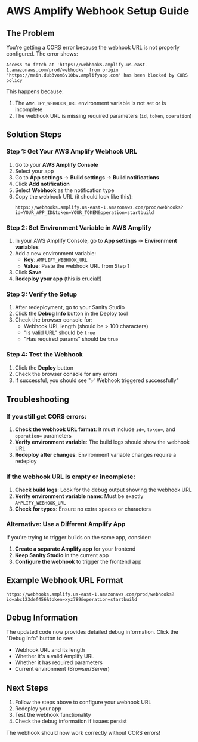 # AWS Amplify Webhook Setup Guide

## The Problem

You're getting a CORS error because the webhook URL is not properly configured. The error shows:

```
Access to fetch at 'https://webhooks.amplify.us-east-1.amazonaws.com/prod/webhooks' from origin 'https://main.dub3vom6v10bv.amplifyapp.com' has been blocked by CORS policy
```

This happens because:

1. The `AMPLIFY_WEBHOOK_URL` environment variable is not set or is incomplete
2. The webhook URL is missing required parameters (`id`, `token`, `operation`)

## Solution Steps

### Step 1: Get Your AWS Amplify Webhook URL

1. Go to your **AWS Amplify Console**
2. Select your app
3. Go to **App settings** → **Build settings** → **Build notifications**
4. Click **Add notification**
5. Select **Webhook** as the notification type
6. Copy the webhook URL (it should look like this):
   ```
   https://webhooks.amplify.us-east-1.amazonaws.com/prod/webhooks?id=YOUR_APP_ID&token=YOUR_TOKEN&operation=startbuild
   ```

### Step 2: Set Environment Variable in AWS Amplify

1. In your AWS Amplify Console, go to **App settings** → **Environment variables**
2. Add a new environment variable:
   - **Key**: `AMPLIFY_WEBHOOK_URL`
   - **Value**: Paste the webhook URL from Step 1
3. Click **Save**
4. **Redeploy your app** (this is crucial!)

### Step 3: Verify the Setup

1. After redeployment, go to your Sanity Studio
2. Click the **Debug Info** button in the Deploy tool
3. Check the browser console for:
   - Webhook URL length (should be > 100 characters)
   - "Is valid URL" should be `true`
   - "Has required params" should be `true`

### Step 4: Test the Webhook

1. Click the **Deploy** button
2. Check the browser console for any errors
3. If successful, you should see "✅ Webhook triggered successfully"

## Troubleshooting

### If you still get CORS errors:

1. **Check the webhook URL format**: It must include `id=`, `token=`, and `operation=` parameters
2. **Verify environment variable**: The build logs should show the webhook URL
3. **Redeploy after changes**: Environment variable changes require a redeploy

### If the webhook URL is empty or incomplete:

1. **Check build logs**: Look for the debug output showing the webhook URL
2. **Verify environment variable name**: Must be exactly `AMPLIFY_WEBHOOK_URL`
3. **Check for typos**: Ensure no extra spaces or characters

### Alternative: Use a Different Amplify App

If you're trying to trigger builds on the same app, consider:

1. **Create a separate Amplify app** for your frontend
2. **Keep Sanity Studio** in the current app
3. **Configure the webhook** to trigger the frontend app

## Example Webhook URL Format

```
https://webhooks.amplify.us-east-1.amazonaws.com/prod/webhooks?id=abc123def456&token=xyz789&operation=startbuild
```

## Debug Information

The updated code now provides detailed debug information. Click the "Debug Info" button to see:

- Webhook URL and its length
- Whether it's a valid Amplify URL
- Whether it has required parameters
- Current environment (Browser/Server)

## Next Steps

1. Follow the steps above to configure your webhook URL
2. Redeploy your app
3. Test the webhook functionality
4. Check the debug information if issues persist

The webhook should now work correctly without CORS errors!
